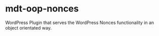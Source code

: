# mdt-oop-nonces
WordPress Plugin that serves the WordPress Nonces functionality in an object orientated way.
